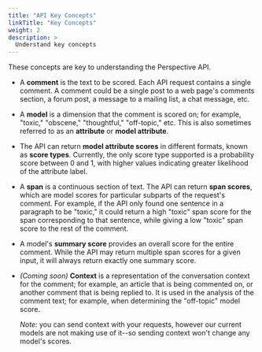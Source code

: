 ```yaml
---
title: "API Key Concepts"
linkTitle: "Key Concepts"
weight: 2
description: >
  Understand key concepts
---
```


These concepts are key to understanding the Perspective API.

*   A **comment** is the text to be scored. Each API request contains a single
    comment. A comment could be a single post to a web page's comments section,
    a forum post, a message to a mailing list, a chat message, etc.

*   A **model** is a dimension that the comment is scored on; for example,
    "toxic," "obscene," "thoughtful," "off-topic," etc. This is also sometimes referred to
    as an **attribute** or **model attribute**.

*   The API can return **model attribute scores** in different formats, known as **score types**. Currently, the only score type supported is a probability score between 0 and 1, with higher values indicating greater likelihood of the attribute label.

*   A **span** is a continuous section of text. The API can return **span
    scores**, which are model scores for particular subparts of the request's
    comment. For example, if the API only found one sentence in a paragraph to
    be "toxic," it could return a high "toxic" span score for the span
    corresponding to that sentence, while giving a low "toxic" span score to the
    rest of the comment.

*   A model's **summary score** provides an overall score for the entire
    comment. While the API may return multiple span scores for a given input, it
    will always return exactly one summary score.

*   *(Coming soon)* **Context** is a representation of the conversation context
    for the comment; for example, an article that is being commented on, or
    another comment that is being replied to. It is used in the analysis of the
    comment text; for example, when determining the "off-topic" model score.

    *Note:* you can send context with your requests, however our current models
    are not making use of it--so sending context won't change any model's
    scores.
